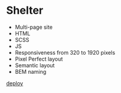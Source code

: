 # Shelter
- Multi-page site
- HTML
- SCSS
- JS
- Responsiveness from 320 to 1920 pixels
- Pixel Perfect layout
- Semantic layout
- BEM naming

[deploy](https://glitch-surfer.github.io/shelter/shelter/index.html#help)
